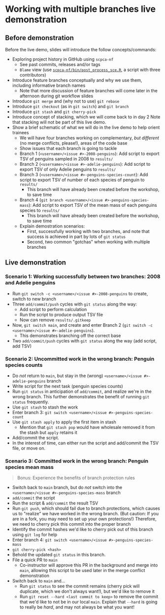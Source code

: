 # Working with multiple branches live demonstration

## Before demonstration

Before the live demo, slides will introduce the follow concepts/commands:

* Exploring project history in GitHub using `scpca-nf`
  * See past commits, releases and/or tags
  * `Blame` view (use [`scpca-nf/bin/post_process_sce.R`](https://github.com/AlexsLemonade/scpca-nf/blob/main/bin/post_process_sce.R), a script with three contributors)
* Introduce feature branches conceptually and why we use them, including informative branch names
  * Note that more discussion of feature branches will come later in the afternoon during git workflow slides
* Introduce `git merge` and (why not to use) `git rebase`
* Introduce `git checkout` (as in `git switch`) and `git branch`
* Introduce `git stash` and `git cherry-pick`
* Introduce concept of stacking, which we will come back to in day 2
Note that stacking will not be part of this live demo.
* Show a brief schematic of what we will do in the live demo to help orient trainees
  * We will have four branches working on complementary, _but different_ (no merge conflicts, please!), areas of the code base
  * Show issues that each branch is going to tackle
   * Branch 1 (`<username>/<issue #>-2008-penguins`): Add script to export TSV of penguins sampled in 2008 to `results/`
   * Branch 2 (`<username>/<issue #>-adelie-penguins`): Add script to export TSV of only Adelie penguins to `results/`
   * Branch 3 (`<username>/<issue #>-penguins-species-count`): Add script to export TSV of number of each species of penguin to `results/`
     * This branch will have already been created before the workshop, to save time
   * Branch 4 (`git branch <username>/<issue #>-penguins-species-mass`): Add script to export TSV of the mean mass of each penguins species to `results/`
     * This branch will have already been created before the workshop, to save time
  * Explain demostration scenarios:
    * First, successfully working with two branches, and note that success is achieved in part by lots of `git status`
    * Second, two common "gotchas" when working with multiple branches

## Live demonstration

### Scenario 1: Working successfully between two branches: 2008 and Adelie penguins

* Run `git switch -c <username>/<issue #>-2008-penguins` to create, switch to new branch
* Three `add/commit/push` cycles with `git status` along the way:
  * Add script to perform calculation
  * Run the script to produce output TSV file
  * Now can remove `results/.gitkeep`
* Now, `git switch main`, and create and enter Branch 2 (`git switch -c <username>/<issue #>-adelie-penguins`).
  * This demonstrates branching off the correct base
* Two `add/commit/push` cycles with `git status` along the way (add script, add TSV)

### Scenario 2: Uncommitted work in the wrong branch: Penguin species counts

* Do _not_ return to `main`, but stay in the (wrong) `<username>/<issue #>-adelie-penguins` branch
* Write script for the next task (penguin species counts)
* Run `git status` in anticipation of `add/commit`, and realize we're in the wrong branch.
This further demonstrates the benefit of running `git status` frequently.
* Use `git stash` to stash the work
* Enter branch 3: `git switch <username>/<issue #>-penguins-species-count`
* Use `git stash apply` to apply the first item in stash
  * Mention that `git stash pop` would have wholesale removed it from the stash but `apply` retains it
* Add/commit the script.
* In the interest of time, can either run the script and add/commit the TSV file, or move on.


### Scenario 3: Committed work in the wrong branch: Penguin species mean mass
> Bonus: Experience the benefits of branch protection rules

* Switch back to `main` branch, but do _not_ switch into the `<username>/<issue #>-penguins-species-mass` branch
* `add/commit` the script
* Run the script & `add/commit` the result TSV
* Run `git push`, which should fail due to branch protections, which causes us to "realize" we have worked in the wrong branch.
  (But caution: If you are in a fork, you may need to set up your own protections!)
  Therefore, we need to cherry pick this commit into the proper branch
 * Identify the commit hashes we'd like to cherry pick out of this branch using `git log` for help
* Enter branch 4: `git switch <username>/<issue #>-penguins-species-mass`
* `git cherry-pick <hash>`
* Behold the updated `git status` in this branch.
* File a quick PR to `main`
  * Co-instructor will approve this PR in the background and merge into `main`, allowing this script to be used later in the merge conflict demonstration
* Switch back to `main` and...
  * Run `git status` to see the commit remains (cherry pick will duplicate, which we don't always want!), but we'd like to remove it
  * Run `git reset --hard <last commit to keep>` to remove the commit that we'd like to not be in our local `main`.
  Explain that `--hard` is going to really be _hard_, and may not always be what you want!
